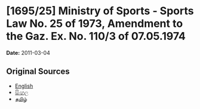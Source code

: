 # [1695/25] Ministry of Sports - Sports Law No. 25 of 1973, Amendment to the Gaz. Ex. No. 110/3 of 07.05.1974

**Date:** 2011-03-04

## Original Sources

- [English](https://documents.gov.lk/view/extra-gazettes/2011/3/1695-25_E.pdf)
- [සිංහල](https://documents.gov.lk/view/extra-gazettes/2011/3/1695-25_S.pdf)
- [தமிழ்](https://documents.gov.lk/view/extra-gazettes/2011/3/1695-25_T.pdf)
